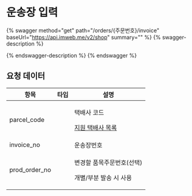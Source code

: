 # 운송장 입력

{% swagger method="get" path="/orders/{주문번호}/invoice" baseUrl="https://api.imweb.me/v2/shop" summary="" %}
{% swagger-description %}

{% endswagger-description %}
{% endswagger %}

## 요청 데이터

<table><thead><tr><th>항목</th><th data-type="select">타입</th><th>설명</th></tr></thead><tbody><tr><td>parcel_code</td><td></td><td><p>택배사 코드</p><p><a href="../appendix/undefined.md">지원 택배사 목록</a></p></td></tr><tr><td>invoice_no</td><td></td><td>운송장번호</td></tr><tr><td>prod_order_no</td><td></td><td><p>변경할 품목주문번호(선택)</p><p>개별/부분 발송 시 사용</p></td></tr></tbody></table>

